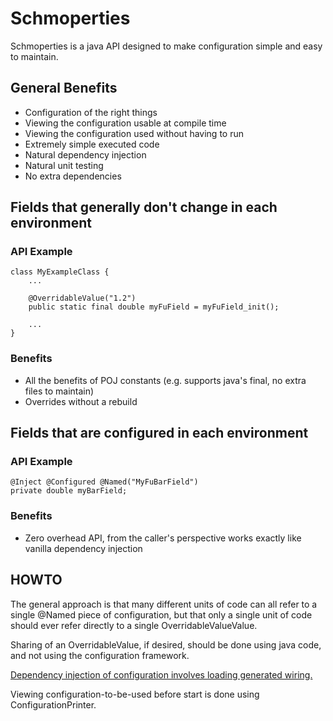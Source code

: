 # Schmoperties
Schmoperties is a java API designed to make configuration simple and easy to maintain.

## General Benefits
* Configuration of the right things
* Viewing the configuration usable at compile time
* Viewing the configuration used without having to run
* Extremely simple executed code
* Natural dependency injection
* Natural unit testing
* No extra dependencies

## Fields that generally don't change in each environment
### API Example
	class MyExampleClass {
		...
	
		@OverridableValue("1.2")
		public static final double myFuField = myFuField_init();
	
		...
	}

### Benefits
* All the benefits of POJ constants (e.g. supports java's final, no extra files to maintain)
* Overrides without a rebuild

## Fields that are configured in each environment
### API Example
	@Inject @Configured @Named("MyFuBarField")
	private double myBarField;

### Benefits
* Zero overhead API, from the caller's perspective works exactly like vanilla dependency injection

## HOWTO

The general approach is that many different units of code can all refer to a single @Named piece of configuration,
but that only a single unit of code should ever refer directly to a single OverridableValueValue.

Sharing of an OverridableValue, if desired, should be done using java code, and not using the configuration framework.

[Dependency injection of configuration involves loading generated wiring.](DependencyInjection.md)

Viewing configuration-to-be-used before start is done using ConfigurationPrinter.

